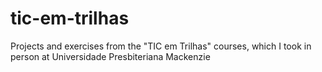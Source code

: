# tic-em-trilhas
Projects and exercises from the "TIC em Trilhas" courses, which I took in person at Universidade Presbiteriana Mackenzie
